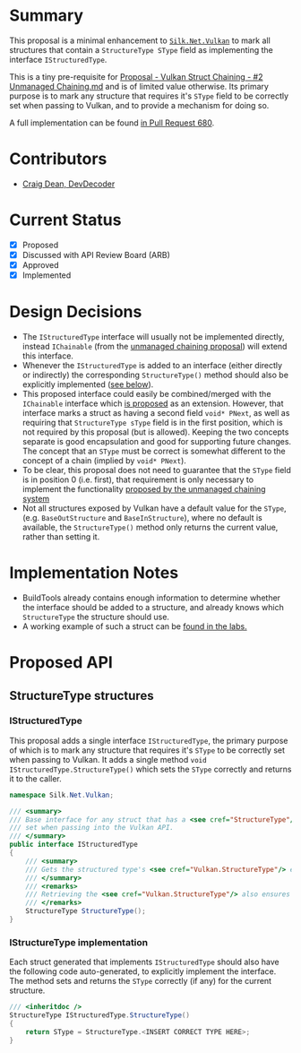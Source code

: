 # Summary

This proposal is a minimal enhancement to [`Silk.Net.Vulkan`](../../src/Vulkan/Silk.NET.Vulkan) to mark all structures
that contain a `StructureType SType` field as implementing the interface `IStructuredType`.

This is a tiny pre-requisite for
[Proposal - Vulkan Struct Chaining - #2 Unmanaged Chaining.md](Proposal%20-%20Vulkan%20Struct%20Chaining%20-%20%232%20Unmanaged%20Chaining.md)
and is of limited value otherwise. Its primary purpose is to mark any structure that requires it's `SType` field to be
correctly set when passing to Vulkan, and to provide a mechanism for doing so.

A full implementation can be found [in Pull Request 680](https://github.com/dotnet/Silk.NET/pull/680).

# Contributors

- [Craig Dean, DevDecoder](https://github.com/thargy)

# Current Status

- [x] Proposed
- [x] Discussed with API Review Board (ARB)
- [x] Approved
- [x] Implemented

# Design Decisions

- The `IStructuredType` interface will usually not be implemented directly, instead `IChainable` (from
  the [unmanaged chaining proposal](Proposal%20-%20Vulkan%20Struct%20Chaining%20-%20%232%20Unmanaged%20Chaining.md))
  will extend this interface.
- Whenever the `IStructuredType` is added to an interface (either directly or indirectly) the
  corresponding `StructureType()` method should also be explicitly
  implemented ([see below](#istructuretype-implementation)).
- This proposed interface could easily be combined/merged with the `IChainable`
  interface which [is proposed](Proposal%20-%20Vulkan%20Struct%20Chaining%20-%20%232%20Unmanaged%20Chaining.md) as an
  extension. However, that interface marks a struct as having a second field `void* PNext`, as well as requiring
  that `StructureType sType` field is in the first position, which is not required by this proposal (but is allowed).
  Keeping the two concepts separate is good encapsulation and good for supporting future changes. The concept
  that an `SType` must be correct is somewhat different to the concept of a chain (implied by `void* PNext`).
- To be clear, this proposal does not need to guarantee that the `SType` field is in position 0 (i.e. first),
  that requirement is only necessary to implement the functionality
  [proposed by the unmanaged chaining system](Proposal%20-%20Vulkan%20Struct%20Chaining%20-%20%232%20Unmanaged%20Chaining.md)
- Not all structures exposed by Vulkan have a default value for the `SType`, (e.g. `BaseOutStructure` and `BaseInStructure`),
  where no default is available, the `StructureType()` method only returns the current value, rather than setting it.

# Implementation Notes

- BuildTools already contains enough information to determine whether the interface should be added to a structure, and
  already knows which `StructureType` the structure should use.
- A working example of such a struct can
  be [found in the labs.](../../src/Lab/Experiments/PrototypeStructChaining/PrototypeStructChaining/PhysicalDeviceFeatures2.cs)

# Proposed API

## StructureType structures

### IStructuredType

This proposal adds a single interface `IStructuredType`, the primary purpose of which is to mark any structure that
requires it's `SType` to be correctly set when passing to Vulkan. It adds a single
method `void IStructuredType.StructureType()`
which sets the `SType` correctly and returns it to the caller.

```csharp
namespace Silk.Net.Vulkan;

/// <summary>
/// Base interface for any struct that has a <see cref="StructureType"/> field called `SType`, that must be correctly
/// set when passing into the Vulkan API.
/// </summary>
public interface IStructuredType
{
    /// <summary>
    /// Gets the structured type's <see cref="Vulkan.StructureType"/> enum value.
    /// </summary>
    /// <remarks>
    /// Retrieving the <see cref="Vulkan.StructureType"/> also ensures it is set to the correct value (if any).
    /// </remarks>
    StructureType StructureType();
}
```

### IStructureType implementation

Each struct generated that implements `IStructuredType` should also have the following code auto-generated, to
explicitly implement the interface. The method sets and returns the `SType` correctly (if any) for the current structure.

```csharp
/// <inheritdoc />
StructureType IStructuredType.StructureType()
{
    return SType = StructureType.<INSERT CORRECT TYPE HERE>;
}
```
